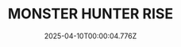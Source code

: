 ---
title: "MONSTER HUNTER RISE"
id: 1446780
date: 2025-04-10T00:00:04.776Z
link: games/steam/recent/monster-hunter-rise
image: http://media.steampowered.com/steamcommunity/public/images/apps/1446780/560dd364b52075b783424961a43c01f9b69fde15.jpg
playtime_2weeks: 1492
playtime_forever: 3296
playtime_windows_forever: 0
playtime_mac_forever: 0
playtime_linux_forever: 3296
playtime_deck_forever: 3296
---